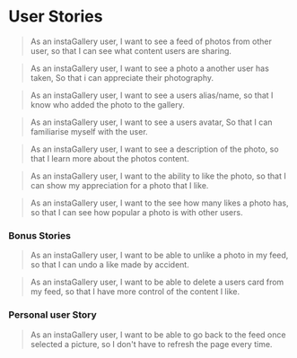 # User Stories

> As an instaGallery user,
> I want to see a feed of photos from other user,
> so that I can see what content users are sharing.

> As an instaGallery user,
> I want to see a photo a another user has taken,
> So that i can appreciate their photography.

> As an instaGallery user,
> I want to see a users alias/name,
> so that I know who added the photo to the gallery.

> As an instaGallery user,
> I want to see a users avatar,
> So that I can familiarise myself with the user.

> As an instaGallery user,
> I want to see a description of the photo,
> so that I learn more about the photos content.

> As an instaGallery user,
> I want to the ability to like the photo,
> so that I can show my appreciation for a photo that I like.

> As an instaGallery user,
> I want to the see how many likes a photo has,
> so that I can see how popular a photo is with other users.

### Bonus Stories

> As an instaGallery user,
> I want to be able to unlike a photo in my feed,
> so that I can undo a like made by accident.

> As an instaGallery user,
> I want to be able to delete a users card from my feed,
> so that I have more control of the content I like.

### Personal user Story

> As an instaGallery user,
> I want to be able to go back to the feed once selected a picture,
> so I don't have to refresh the page every time.
